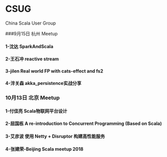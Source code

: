 # CSUG
China Scala User Group

###9月15日 杭州 Meetup 
#### 1-沈达 SparkAndScala
#### 2-王石冲 reactive stream
#### 3-jilen Real world FP with cats-effect and fs2
#### 4-泮关森 akka_persistence实战分享


### 10月13日 北京 Meetup 
#### 1-付佳亮 Scala物联网平台设计
#### 2-屈国栋 A re-introduction to Concurrent Programming (Based on Scala)
#### 3-艾彦波 使用 Netty + Disruptor 构建高性能服务
#### 4-张建荣-Beijing Scala meetup 2018
